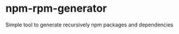 npm-rpm-generator
=================

Simple tool to generate recursively npm packages and dependencies
